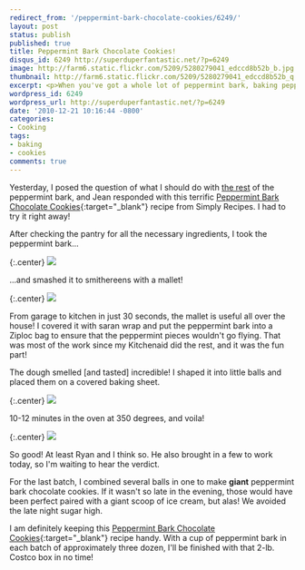 ```yaml
---
redirect_from: '/peppermint-bark-chocolate-cookies/6249/'
layout: post
status: publish
published: true
title: Peppermint Bark Chocolate Cookies!
disqus_id: 6249 http://superduperfantastic.net/?p=6249 
image: http://farm6.static.flickr.com/5209/5280279041_edccd8b52b_b.jpg
thumbnail: http://farm6.static.flickr.com/5209/5280279041_edccd8b52b_q.jpg
excerpt: <p>When you've got a whole lot of peppermint bark, baking peppermint bark chocolate cookies is not a bad idea!</p>
wordpress_id: 6249
wordpress_url: http://superduperfantastic.net/?p=6249
date: '2010-12-21 10:16:44 -0800'
categories:
- Cooking
tags:
- baking
- cookies
comments: true
---
```

Yesterday, I posed the question of what I should do with [the rest](/homemade-peppermint-mocha/) of the peppermint bark, and Jean responded with this terrific [Peppermint Bark Chocolate Cookies](http://simplyrecipes.com/recipes/peppermint_bark_chocolate_cookies/){:target="_blank"} recipe from Simply Recipes. I had to try it right away!

After checking the pantry for all the necessary ingredients, I took the peppermint bark...

{:.center}
![](http://farm6.static.flickr.com/5241/5274904703_40dab1c16f_b.jpg)

...and smashed it to smithereens with a mallet!

{:.center}
![](http://farm6.static.flickr.com/5248/5280883166_4f1eab5fb1_b.jpg)

From garage to kitchen in just 30 seconds, the mallet is useful all over the house! I covered it with saran wrap and put the peppermint bark into a Ziploc bag to ensure that the peppermint pieces wouldn't go flying. That was most of the work since my Kitchenaid did the rest, and it was the fun part!

The dough smelled [and tasted] incredible! I shaped it into little balls and placed them on a covered baking sheet.

{:.center}
![](http://farm6.static.flickr.com/5165/5280278943_efbe63b3c7_b.jpg)

10-12 minutes in the oven at 350 degrees, and voila!

{:.center}
![](http://farm6.static.flickr.com/5209/5280279041_edccd8b52b_b.jpg)

So good! At least Ryan and I think so. He also brought in a few to work today, so I'm waiting to hear the verdict.

For the last batch, I combined several balls in one to make **giant** peppermint bark chocolate cookies. If it wasn't so late in the evening, those would have been perfect paired with a giant scoop of ice cream, but alas! We avoided the late night sugar high.

I am definitely keeping this [Peppermint Bark Chocolate Cookies](http://simplyrecipes.com/recipes/peppermint_bark_chocolate_cookies/){:target="_blank"} recipe handy. With a cup of peppermint bark in each batch of approximately three dozen, I'll be finished with that 2-lb. Costco box in no time!